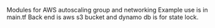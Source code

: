 Modules for AWS autoscaling group and networking
Example use is in main.tf
Back end is aws s3 bucket and dynamo db is for state lock.